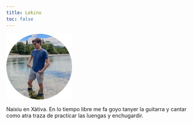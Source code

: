 ```yaml
---
title: Lekinu
toc: false
---
```


![lekinu](profile.png)

Naixiu en Xàtiva. En lo tiempo libre me fa goyo tanyer la guitarra y cantar como atra traza de practicar las luengas y enchugardir.
